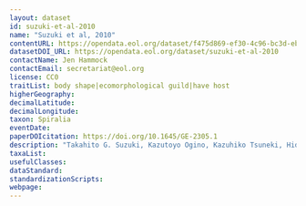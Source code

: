 ```yaml
---
layout: dataset
id: suzuki-et-al-2010
name: "Suzuki et al, 2010"
contentURL: https://opendata.eol.org/dataset/f475d869-ef30-4c96-bc3d-ebd7cd03b8e0/resource/001aa773-d59e-4a3f-88bf-68f7baf2ce5c/download/suzuki.zip
datasetDOI_URL: https://opendata.eol.org/dataset/suzuki-et-al-2010
contactName: Jen Hammock
contactEmail: secretariat@eol.org
license: CC0
traitList: body shape|ecomorphological guild|have host
higherGeography:
decimalLatitude:
decimalLongitude:
taxon: Spiralia
eventDate:
paperDOIcitation: https://doi.org/10.1645/GE-2305.1
description: "Takahito G. Suzuki, Kazutoyo Ogino, Kazuhiko Tsuneki, Hidetaka Furuya \"Phylogenetic Analysis of Dicyemid Mesozoans (Phylum Dicyemida) From Innexin Amino Acid Sequences: Dicyemids Are Not Related to Platyhelminthes,\" Journal of Parasitology, 96(3), 614-625, (1 June 2010). https://doi.org/10.1645/GE-2305.1"
taxaList: 
usefulClasses:
dataStandard:
standardizationScripts:
webpage:
---
```


